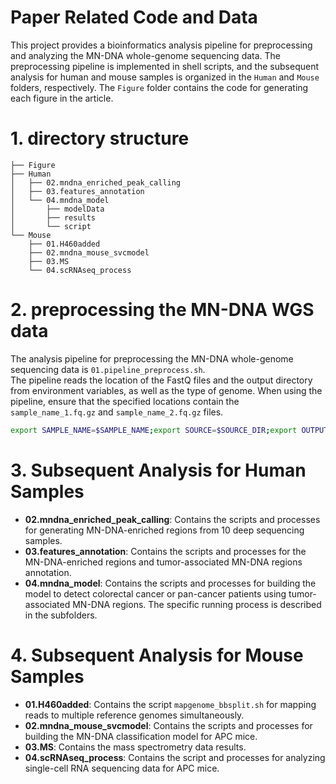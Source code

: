 # Paper Related Code and Data

This project provides a bioinformatics analysis pipeline for preprocessing and analyzing the MN-DNA whole-genome sequencing data. The preprocessing pipeline is implemented in shell scripts, and the subsequent analysis for human and mouse samples is organized in the `Human` and `Mouse` folders, respectively. The `Figure` folder contains the code for generating each figure in the article.

# 1. directory structure
```text
├── Figure
├── Human
│   ├── 02.mndna_enriched_peak_calling
│   ├── 03.features_annotation
│   └── 04.mndna_model
│       ├── modelData
│       ├── results
│       └── script
└── Mouse
    ├── 01.H460added
    ├── 02.mndna_mouse_svcmodel
    ├── 03.MS
    └── 04.scRNAseq_process
```

# 2. preprocessing the MN-DNA WGS data
The analysis pipeline for preprocessing the MN-DNA whole-genome sequencing data is `01.pipeline_preprocess.sh`.  
The pipeline reads the location of the FastQ files and the output directory from environment variables, as well as the type of genome. When using the pipeline, ensure that the specified locations contain the `sample_name_1.fq.gz` and `sample_name_2.fq.gz` files.
```bash
export SAMPLE_NAME=$SAMPLE_NAME;export SOURCE=$SOURCE_DIR;export OUTPUT_DIR=$OUTPUT_DIR;export GENOME_TYPE=$GENOME_TYPE;./01.pipeline_preprocess.sh
```


# 3. Subsequent Analysis for Human Samples  

- **02.mndna_enriched_peak_calling**: Contains the scripts and processes for generating MN-DNA-enriched regions from 10 deep sequencing samples.   
- **03.features_annotation**: Contains the scripts and processes for the MN-DNA-enriched regions and tumor-associated MN-DNA regions annotation.  
- **04.mndna_model**: Contains the scripts and processes for building the model to detect colorectal cancer or pan-cancer patients using tumor-associated MN-DNA regions. The specific running process is described in the subfolders.  

# 4. Subsequent Analysis for Mouse Samples  

- **01.H460added**: Contains the script `mapgenome_bbsplit.sh` for mapping reads to multiple reference genomes simultaneously.
- **02.mndna_mouse_svcmodel**: Contains the scripts and processes for building the MN-DNA classification model for APC mice.
- **03.MS**: Contains the mass spectrometry data results.
- **04.scRNAseq_process**: Contains the script and processes for analyzing single-cell RNA sequencing data for APC mice.
